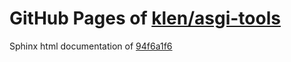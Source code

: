 GitHub Pages of [klen/asgi-tools](https://github.com/klen/asgi-tools.git)
===
Sphinx html documentation of [94f6a1f6](https://github.com/klen/asgi-tools/tree/94f6a1f6c7d3d66c3c3646f97fffa2a9d45d22f9)
